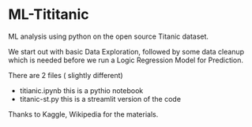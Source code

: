 # ML-Tititanic
ML analysis using python on the open source Titanic dataset.

We start out with basic Data Exploration, followed by some data cleanup which is needed before we run a Logic Regression Model for Prediction.

There are 2 files ( slightly different)
- titianic.ipynb this is a pythio notebook
- titanic-st.py  this is a streamlit version of the code


Thanks to Kaggle, Wikipedia for the materials.
